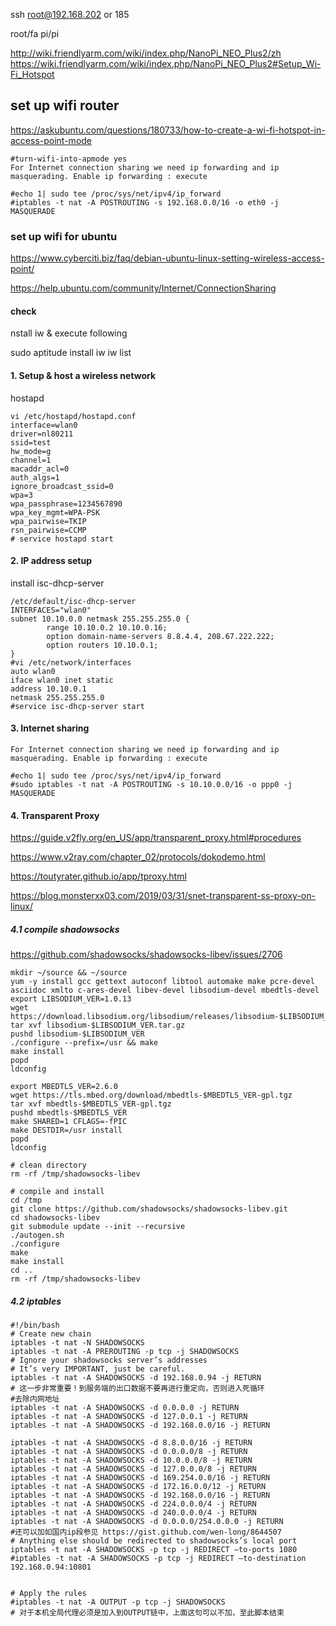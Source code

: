 ssh root@192.168.202 or 185

root/fa pi/pi

http://wiki.friendlyarm.com/wiki/index.php/NanoPi_NEO_Plus2/zh
https://wiki.friendlyarm.com/wiki/index.php/NanoPi_NEO_Plus2#Setup_Wi-Fi_Hotspot

## set up wifi router
https://askubuntu.com/questions/180733/how-to-create-a-wi-fi-hotspot-in-access-point-mode
```
#turn-wifi-into-apmode yes
For Internet connection sharing we need ip forwarding and ip masquerading. Enable ip forwarding : execute

#echo 1| sudo tee /proc/sys/net/ipv4/ip_forward
#iptables -t nat -A POSTROUTING -s 192.168.0.0/16 -o eth0 -j MASQUERADE
```
### set up wifi for ubuntu
https://www.cyberciti.biz/faq/debian-ubuntu-linux-setting-wireless-access-point/

https://help.ubuntu.com/community/Internet/ConnectionSharing
#### check 
nstall iw & execute following

sudo aptitude install iw
iw list

#### 1. Setup & host a wireless network
hostapd
```
vi /etc/hostapd/hostapd.conf
interface=wlan0
driver=nl80211
ssid=test
hw_mode=g
channel=1
macaddr_acl=0
auth_algs=1
ignore_broadcast_ssid=0
wpa=3
wpa_passphrase=1234567890
wpa_key_mgmt=WPA-PSK
wpa_pairwise=TKIP
rsn_pairwise=CCMP
# service hostapd start
```
#### 2. IP address setup
install isc-dhcp-server
```
/etc/default/isc-dhcp-server
INTERFACES="wlan0"
subnet 10.10.0.0 netmask 255.255.255.0 {
        range 10.10.0.2 10.10.0.16;
        option domain-name-servers 8.8.4.4, 208.67.222.222;
        option routers 10.10.0.1;
}
#vi /etc/network/interfaces
auto wlan0
iface wlan0 inet static
address 10.10.0.1
netmask 255.255.255.0
#service isc-dhcp-server start
```
#### 3. Internet sharing
```
For Internet connection sharing we need ip forwarding and ip masquerading. Enable ip forwarding : execute

#echo 1| sudo tee /proc/sys/net/ipv4/ip_forward
#sudo iptables -t nat -A POSTROUTING -s 10.10.0.0/16 -o ppp0 -j MASQUERADE
```
#### 4. Transparent Proxy
https://guide.v2fly.org/en_US/app/transparent_proxy.html#procedures

https://www.v2ray.com/chapter_02/protocols/dokodemo.html

https://toutyrater.github.io/app/tproxy.html

https://blog.monsterxx03.com/2019/03/31/snet-transparent-ss-proxy-on-linux/

##### 4.1 compile shadowsocks

https://github.com/shadowsocks/shadowsocks-libev/issues/2706
```
mkdir ~/source && ~/source
yum -y install gcc gettext autoconf libtool automake make pcre-devel asciidoc xmlto c-ares-devel libev-devel libsodium-devel mbedtls-devel
export LIBSODIUM_VER=1.0.13
wget https://download.libsodium.org/libsodium/releases/libsodium-$LIBSODIUM_VER.tar.gz
tar xvf libsodium-$LIBSODIUM_VER.tar.gz
pushd libsodium-$LIBSODIUM_VER
./configure --prefix=/usr && make
make install
popd
ldconfig

export MBEDTLS_VER=2.6.0
wget https://tls.mbed.org/download/mbedtls-$MBEDTLS_VER-gpl.tgz
tar xvf mbedtls-$MBEDTLS_VER-gpl.tgz
pushd mbedtls-$MBEDTLS_VER
make SHARED=1 CFLAGS=-fPIC
make DESTDIR=/usr install
popd
ldconfig

# clean directory
rm -rf /tmp/shadowsocks-libev

# compile and install
cd /tmp
git clone https://github.com/shadowsocks/shadowsocks-libev.git
cd shadowsocks-libev
git submodule update --init --recursive
./autogen.sh
./configure
make
make install
cd ..
rm -rf /tmp/shadowsocks-libev
```
##### 4.2 iptables
```
#!/bin/bash
# Create new chain
iptables -t nat -N SHADOWSOCKS  
iptables -t nat -A PREROUTING -p tcp -j SHADOWSOCKS  
# Ignore your shadowsocks server’s addresses
# It’s very IMPORTANT, just be careful.
iptables -t nat -A SHADOWSOCKS -d 192.168.0.94 -j RETURN  
# 这一步非常重要！到服务端的出口数据不要再进行重定向，否则进入死循环
#去除内网地址
iptables -t nat -A SHADOWSOCKS -d 0.0.0.0 -j RETURN  
iptables -t nat -A SHADOWSOCKS -d 127.0.0.1 -j RETURN  
iptables -t nat -A SHADOWSOCKS -d 192.168.0.0/16 -j RETURN

iptables -t nat -A SHADOWSOCKS -d 8.8.0.0/16 -j RETURN  
iptables -t nat -A SHADOWSOCKS -d 0.0.0.0/8 -j RETURN  
iptables -t nat -A SHADOWSOCKS -d 10.0.0.0/8 -j RETURN  
iptables -t nat -A SHADOWSOCKS -d 127.0.0.0/8 -j RETURN  
iptables -t nat -A SHADOWSOCKS -d 169.254.0.0/16 -j RETURN  
iptables -t nat -A SHADOWSOCKS -d 172.16.0.0/12 -j RETURN  
iptables -t nat -A SHADOWSOCKS -d 192.168.0.0/16 -j RETURN  
iptables -t nat -A SHADOWSOCKS -d 224.0.0.0/4 -j RETURN  
iptables -t nat -A SHADOWSOCKS -d 240.0.0.0/4 -j RETURN  
iptables -t nat -A SHADOWSOCKS -d 0.0.0.0/254.0.0.0 -j RETURN
#还可以加如国内ip段参见 https://gist.github.com/wen-long/8644507
# Anything else should be redirected to shadowsocks’s local port
iptables -t nat -A SHADOWSOCKS -p tcp -j REDIRECT –to-ports 1080
#iptables -t nat -A SHADOWSOCKS -p tcp -j REDIRECT –to-destination 192.168.0.94:10801


# Apply the rules
#iptables -t nat -A OUTPUT -p tcp -j SHADOWSOCKS
# 对于本机全局代理必须是加入到OUTPUT链中，上面这句可以不加，至此脚本结束
```
